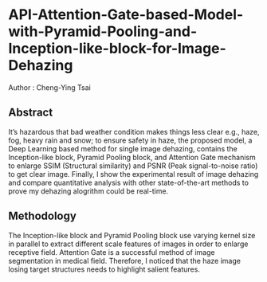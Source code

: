 # API-Attention-Gate-based-Model-with-Pyramid-Pooling-and-Inception-like-block-for-Image-Dehazing
Author : Cheng-Ying Tsai

## Abstract
It’s hazardous that bad weather condition makes things less clear e.g., haze, fog, heavy rain and snow; to ensure safety in haze, the proposed model, a Deep Learning based method for single image dehazing, contains the Inception-like block, Pyramid Pooling block, and Attention Gate mechanism to enlarge SSIM (Structural similarity) and PSNR (Peak signal-to-noise ratio) to get clear image. Finally, I show the experimental result of image dehazing and compare quantitative analysis with other state-of-the-art methods to prove my dehazing alogrithm could be real-time.

## Methodology
The Inception-like block and Pyramid Pooling block use varying kernel size in parallel to extract different scale features of images in order to enlarge receptive field. Attention Gate is a successful method of image segmentation in medical field. Therefore, I noticed that the haze image losing target structures needs to highlight salient features. 
